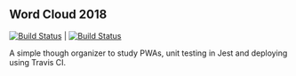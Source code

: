 ## Word Cloud 2018

[![Build Status](https://travis-ci.org/rodiwa/word-cloud-2018.svg?branch=master&style=flat-square)](https://travis-ci.org/rodiwa/word-cloud-2018) | [![Build Status](https://travis-ci.org/rodiwa/word-cloud-2018.svg?branch=dev&style=flat-square)](https://travis-ci.org/rodiwa/word-cloud-2018)

A simple though organizer to study PWAs, unit testing in Jest and deploying using Travis CI.